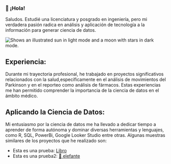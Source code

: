 ### 👋 ¡Hola!

<p>Saludos. Estudié una licenciatura y posgrado en ingeniería, pero mi verdadera pasión radica en análisis y aplicación de tecnología a la información para generar ciencia de datos.<p>
  
<picture>
  <source media="(prefers-color-scheme: dark)" srcset="https://nodd3r.com/media/blog/Portadas_blog_1.png">
  <source media="(prefers-color-scheme: light)" srcset="https://nodd3r.com/media/blog/Portadas_blog_1.png">
  <img alt="Shows an illustrated sun in light mode and a moon with stars in dark mode." src="https://nodd3r.com/media/blog/Portadas_blog_1.png">
</picture>



## Experiencia:
<p>Durante mi trayectoria profesional, he trabajado en proyectos significativos relacionados con la salud,específicamente en el análisis de movimientos del Parkinson y en el reporteo como análisis de fármacos.
Estas experiencias me han permitido comprender la importancia de la ciencia de datos en el ámbito médico.<p>

## Aplicando la Ciencia de Datos:
<p>Mi entusiasmo por la ciencia de datos me ha llevado a dedicar tiempo a aprender de forma autónoma y dominar diversas 
herramientas y lenguajes, como R, SQL, PowerBi, Google Looker Studio entre otras. Algunas muestras similares de los proyectos
que he realizado son:</p>

* Esta es una prueba: [Libro](https://lookerstudio.google.com/navigation/reporting)
* Esta es una prueba2: [:elephant: elefante](https://lookerstudio.google.com/reporting/37759354-38be-427d-8960-9d51ba5a4271/page/p_liy2lgr16c)
